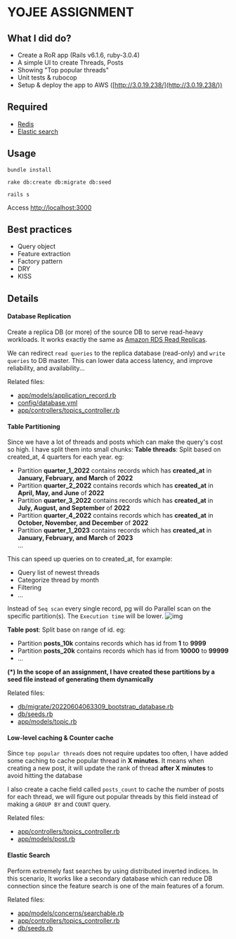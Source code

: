 # YOJEE ASSIGNMENT 

## What I did do?
- Create a RoR app (Rails v6.1.6, ruby-3.0.4)
- A simple UI to create Threads, Posts
- Showing "Top popular threads"
- Unit tests & rubocop
- Setup & deploy the app to AWS ([http://3.0.19.238/](http://3.0.19.238/))

## Required
- [Redis](https://redis.io/)
- [Elastic search](https://www.elastic.co/elasticsearch/)

## Usage
```
bundle install
```

```
rake db:create db:migrate db:seed
```

```
rails s
```
Access [http://localhost:3000](http://localhost:3000)

## Best practices
- Query object
- Feature extraction
- Factory pattern
- DRY
- KISS

## Details
#### Database Replication
Create a replica DB (or more) of the source DB to serve read-heavy workloads. It works exactly the same as [Amazon RDS Read Replicas](https://aws.amazon.com/rds/features/read-replicas/).

We can redirect `read queries` to the replica database (read-only) and `write queries` to DB master. This can lower data access latency, and improve reliability, and availability...

Related files:
- [app/models/application_record.rb](https://github.com/conficker1805/yojee-forum/blob/affa8bc9c492be9d1b5146ddcceb715a8f33e146/app/models/application_record.rb#L4)
- [config/database.yml](https://github.com/conficker1805/yojee-forum/blob/affa8bc9c492be9d1b5146ddcceb715a8f33e146/config/database.yml#L27)
- [app/controllers/topics_controller.rb](https://github.com/conficker1805/yojee-forum/blob/caa908dfe9dfb602d50c780ed81d7b322130edf5/app/controllers/topics_controller.rb#L5)

#### Table Partitioning
Since we have a lot of threads and posts which can make the query's cost so high. I have split them into small chunks:
**Table threads**: Split based on created_at, 4 quarters for each year. eg:  
- Partition **quarter_1_2022** contains records which has **created_at** in **January, February, and March** of **2022**  
- Partition **quarter_2_2022** contains records which has **created_at** in **April, May, and June** of **2022**   
- Partition **quarter_3_2022** contains records which has **created_at** in **July, August, and September** of **2022**  
- Partition **quarter_4_2022** contains records which has **created_at** in **October, November, and December** of **2022** 
- Partition **quarter_1_2023** contains records which has **created_at** in **January, February, and March** of **2023**  
...  

This can speed up queries on to created_at, for example:
- Query list of newest threads
- Categorize thread by month
- Filtering
- ...

Instead of `Seq scan` every single record, pg will do Parallel scan on the specific partition(s). The `Execution time` will be lower.
![img](https://lh5.googleusercontent.com/NFMYreVU44RY1d8DRFuQOR61ndOWDGBeRmitjFL7fhmnCtorolNkghnxjJsqsLvxq-eff4ccDtupP8ENz8u7=w3584-h2032-rw)

**Table post**: Split base on range of id. eg:  
- Partition **posts_10k** contains records which has id from **1** to **9999**
- Partition **posts_20k** contains records which has id from **10000** to **99999**
- ...  

**(\*) In the scope of an assignment, I have created these partitions by a seed file instead of generating them dynamically**

Related files:
- [db/migrate/20220604063309_bootstrap_database.rb](https://github.com/conficker1805/yojee-forum/blob/caa908dfe9dfb602d50c780ed81d7b322130edf5/db/migrate/20220604063309_bootstrap_database.rb#L9)
- [db/seeds.rb](https://github.com/conficker1805/yojee-forum/blob/caa908dfe9dfb602d50c780ed81d7b322130edf5/db/seeds.rb#L19)
- [app/models/topic.rb](https://github.com/conficker1805/yojee-forum/blob/caa908dfe9dfb602d50c780ed81d7b322130edf5/app/models/topic.rb#L9)

#### Low-level caching & Counter cache
Since `top popular threads` does not require updates too often, I have added some caching to cache popular thread in **X minutes**. It means when creating a new post, it will update the rank of thread **after X minutes** to avoid hitting the database

I also create a cache field called `posts_count` to cache the number of posts for each thread, we will figure out popular threads by this field instead of making a `GROUP BY` and `COUNT` query.

Related files:  
- [app/controllers/topics_controller.rb](https://github.com/conficker1805/yojee-forum/blob/caa908dfe9dfb602d50c780ed81d7b322130edf5/app/controllers/topics_controller.rb#L41)
- [app/models/post.rb](https://github.com/conficker1805/yojee-forum/blob/caa908dfe9dfb602d50c780ed81d7b322130edf5/app/models/post.rb#L8)

#### Elastic Search
Perform extremely fast searches by using distributed inverted indices. In this scenario, It works like a secondary database which can reduce DB connection since the feature search is one of the main features of a forum.  

Related files:  
- [app/models/concerns/searchable.rb](https://github.com/conficker1805/yojee-forum/blob/caa908dfe9dfb602d50c780ed81d7b322130edf5/app/models/concerns/searchable.rb#L1)  
- [app/controllers/topics_controller.rb](https://github.com/conficker1805/yojee-forum/blob/caa908dfe9dfb602d50c780ed81d7b322130edf5/app/controllers/topics_controller.rb#L31)
- [db/seeds.rb](https://github.com/conficker1805/yojee-forum/blob/caa908dfe9dfb602d50c780ed81d7b322130edf5/db/seeds.rb#L74)
